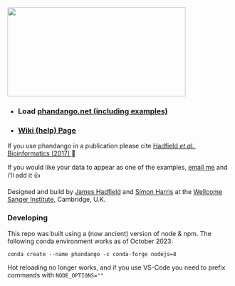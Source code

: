 <img src="https://raw.githubusercontent.com/jameshadfield/phandangoExampleData/master/wikiImages/logo600.png" width="400" height="200" />


* ### Load [phandango.net (including examples)](http://phandango.net)
* ### [Wiki (help) Page](http://github.com/jameshadfield/phandango/wiki)



If you use phandango in a publication please cite [Hadfield _et al._, Bioinformatics (2017) ](https://doi.org/10.1093/bioinformatics/btx610) 🎉


If you would like your data to appear as one of the examples, [email me](mailto:jhadfiel@fredhutch.org) and i'll add it 👍


Designed and build by [James Hadfield](mailto:jhadfiel@fredhutch.org) and [Simon Harris](mailto:sh16@sanger.ac.uk) at the [Wellcome Sanger Institute](http://www.sanger.ac.uk), Cambridge, U.K.


### Developing 

This repo was built using a (now ancient) version of node & npm. 
The following conda environment works as of October 2023:
```
conda create --name phandango -c conda-forge nodejs=8
```
Hot reloading no longer works, and if you use VS-Code you need to prefix commands with `NODE_OPTIONS=""`